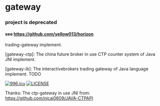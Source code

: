 # gateway

### project is deprecated 

#### see https://github.com/yellow013/horizon

trading-gateway implement.

[gateway-ctp]: The china future broker in use CTP counter system of Java JNI implement.

[gateway-ib]: The interactivebrokers trading gateway of Java language implement. TODO

[gateway-mt5]: TODO

[![996.icu](https://img.shields.io/badge/link-996.icu-red.svg)](https://996.icu)
[![LICENSE](https://img.shields.io/badge/license-Anti%20996-blue.svg)](https://github.com/996icu/996.ICU/blob/master/LICENSE)

Thanks:
The ctp-gateway in use JNI from:
https://github.com/nicai0609/JAVA-CTPAPI
